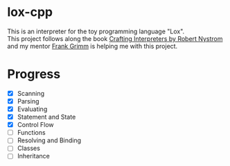 # lox-cpp

This is an interpreter for the toy programming language "Lox".<br/>This project follows along the book [Crafting Interpreters by Robert Nystrom](https://craftinginterpreters.com/)
<br/>
and my mentor [Frank Grimm](https://homefgr.de/) is helping me with this project.

# Progress

- [x] Scanning
- [x] Parsing
- [x] Evaluating
- [x] Statement and State
- [x] Control Flow
- [ ] Functions
- [ ] Resolving and Binding
- [ ] Classes
- [ ] Inheritance
